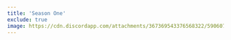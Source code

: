 ```yaml
---
title: 'Season One'
exclude: true
image: https://cdn.discordapp.com/attachments/367369543376568322/590607288377802782/CBR_Logo.png
---
```


<S1List />
